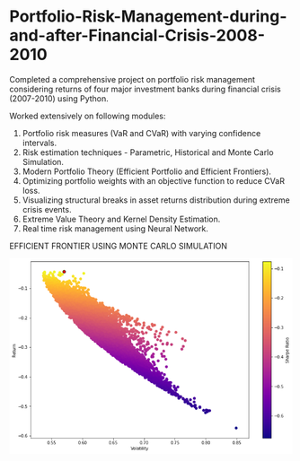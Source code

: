 # Portfolio-Risk-Management-during-and-after-Financial-Crisis-2008-2010
Completed a comprehensive project on portfolio risk management considering returns of four major investment banks during financial crisis (2007-2010) using Python. 

Worked extensively on following modules:

1. Portfolio risk measures (VaR and CVaR) with varying confidence intervals.
2. Risk estimation techniques - Parametric, Historical and Monte Carlo Simulation.
3. Modern Portfolio Theory (Efficient Portfolio and Efficient Frontiers).
4. Optimizing portfolio weights with an objective function to reduce CVaR loss.
5. Visualizing structural breaks in asset returns distribution during extreme crisis events.
6. Extreme Value Theory and Kernel Density Estimation.
7. Real time risk management using Neural Network.

EFFICIENT FRONTIER USING MONTE CARLO SIMULATION

![](Images/Efficient%20Frontier%20Whole%20Period%20Using%20Monte%20Carlo%20Simulation.png)
